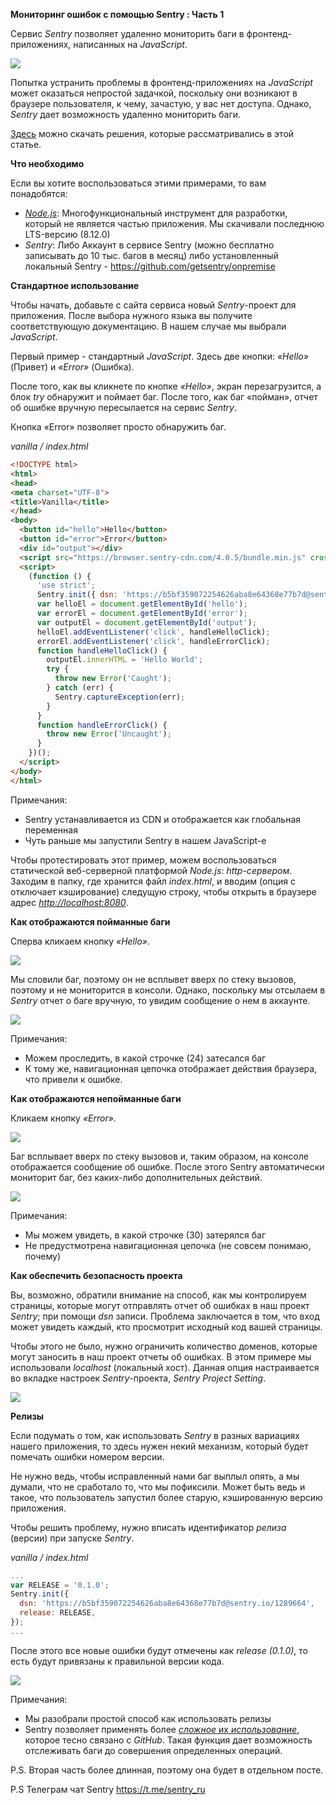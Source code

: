 **Мониторинг ошибок с помощью Sentry : Часть 1**


Сервис *Sentry* позволяет удаленно мониторить баги в фронтенд-приложениях, написанных на *JavaScript*.


![](https://miro.medium.com/max/1400/1*vnJ_R2vfwcAVmz9_Dz0WOw.jpeg)


Попытка устранить проблемы в фронтенд-приложениях на *JavaScript* может оказаться непростой задачкой, поскольку они возникают в браузере пользователя, к чему, зачастую, у вас нет доступа. Однако, *Sentry* дает возможность удаленно мониторить баги.

[Здесь](https://github.com/larkintuckerllc/hello-sentry) можно скачать решения, которые рассматривались в этой статье.

**Что необходимо**


Если вы хотите воспользоваться этими примерами, то вам понадобятся:

- [*Node.js*](https://nodejs.org/en/): Многофункциональный инструмент для разработки, который не является частью приложения. Мы скачивали последнюю LTS-версию (8.12.0)
- *Sentry*: Либо Аккаунт в сервисе Sentry (можно бесплатно записывать до 10 тыс. багов в месяц) либо установленный локальный Sentry - https://github.com/getsentry/onpremise

**Стандартное использование**


Чтобы начать, добавьте с сайта сервиса новый *Sentry*-проект для приложения. После выбора нужного языка вы получите соответствующую документацию. В нашем случае мы выбрали *JavaScript*.

Первый пример - стандартный *JavaScript*. Здесь две кнопки: *«Hello»* (Привет) и *«Error»* (Ошибка).

После того, как вы кликнете по кнопке *«Hello»*, экран перезагрузится, а блок *try* обнаружит и поймает баг. После того, как баг «пойман», отчет об ошибке вручную пересылается на сервис *Sentry*.

Кнопка «Error» позволяет просто обнаружить баг.

*vanilla / index.html*

```html
<!DOCTYPE html>
<html>
<head>
<meta charset="UTF-8">
<title>Vanilla</title>
</head>
<body>
  <button id="hello">Hello</button>
  <button id="error">Error</button>
  <div id="output"></div>
  <script src="https://browser.sentry-cdn.com/4.0.5/bundle.min.js" crossorigin="anonymous"></script>
  <script>
    (function () {
      'use strict';
      Sentry.init({ dsn: 'https://b5bf359072254626aba8e64368e77b7d@sentry.io/1289664' });
      var helloEl = document.getElementById('hello');
      var errorEl = document.getElementById('error');
      var outputEl = document.getElementById('output');
      helloEl.addEventListener('click', handleHelloClick);
      errorEl.addEventListener('click', handleErrorClick);
      function handleHelloClick() {
        outputEl.innerHTML = 'Hello World';
        try {
          throw new Error('Caught');
        } catch (err) {
          Sentry.captureException(err);
        }
      }
      function handleErrorClick() {
        throw new Error('Uncaught');
      }
    })();
  </script>
</body>
</html>
```


Примечания:


- Sentry устанавливается из CDN и отображается как глобальная переменная
- Чуть раньше мы запустили Sentry в нашем JavaScript-е

Чтобы протестировать этот пример, можем воспользоваться статической веб-серверной платформой *Node.js*: *http-сервером*. Заходим в папку, где хранится файл *index.html*, и вводим (опция с отключает кэширование) следущую строку, чтобы открыть в браузере адрес [*http://localhost:8080*](http://localhost:8080/).


**Как отображаются пойманные баги**


Сперва кликаем кнопку *«Hello»*.

![](https://miro.medium.com/max/1352/1*odUcnFO_qOa1zoAkCIeymg.png)


Мы словили баг, поэтому он не всплывет вверх по стеку вызовов, поэтому и не мониторится в консоли.  Однако, поскольку мы отсылаем в *Sentry* отчет о баге вручную, то увидим сообщение о нем в аккаунте.


![](https://miro.medium.com/max/952/1*eoZtOqCuCZrpXgXpRjeZmw.png)


Примечания:


- Можем проследить, в какой строчке (24) затесался баг
- К тому же, навигационная цепочка отображает действия браузера, что привели к ошибке.

**Как отображаются непойманные баги**


Кликаем кнопку *«Error».*

![](https://miro.medium.com/max/1348/1*WqRKq5QoZJbL5CLJmoosdA.png)


Баг всплывает вверх по стеку вызовов и, таким образом, на консоле отображается сообщение об ошибке.  После этого Sentry автоматически мониторит баг, без каких-либо дополнительных действий.

![](https://miro.medium.com/max/946/1*8bu6XlQLMxJE95Ty7c3hqA.png)


Примечания:


- Мы можем увидеть, в какой строчке (30) затерялся баг
- Не предустмотрена навигационная цепочка (не совсем понимаю, почему)

**Как обеспечить безопасность проекта**


Вы, возможно, обратили внимание на способ, как мы контролируем страницы, которые могут отправлять отчет об ошибках в наш проект *Sentry*; при помощи *dsn* записи. Проблема заключается в том, что вход может увидеть каждый, кто просмотрит исходный код вашей страницы.

Чтобы этого не было, нужно ограничить количество доменов, которые могут заносить в наш проект отчеты об ошибках. В этом примере мы использовали *localhost* (локальный хост). Данная опция настраивается во вкладке настроек *Sentry*-проекта, *Sentry Project Setting*.

![](https://miro.medium.com/max/1400/1*G20Qnd3gzx3AO39nCTfS4w.png)

**Релизы**


Если подумать о том, как использовать *Sentry* в разных вариациях нашего приложения, то здесь нужен некий механизм, который будет помечать ошибки номером версии.

Не нужно ведь, чтобы исправленный нами баг выплыл опять, а мы думали, что не сработало то, что мы пофиксили. Может быть ведь и такое, что пользователь запустил более старую, кэшированную версию приложения.

Чтобы решить проблему, нужно вписать идентификатор *релиза* (версии) при запуске *Sentry*.


*vanilla / index.html*

```javascript
...
var RELEASE = '0.1.0';
Sentry.init({
  dsn: 'https://b5bf359072254626aba8e64368e77b7d@sentry.io/1289664',
  release: RELEASE,
});
...
```


После этого все новые ошибки будут отмечены как *release (0.1.0)*, то есть будут привязаны к правильной версии кода.

![](https://miro.medium.com/max/1290/1*uGBHRdkGnW6MYcQRF-bR_Q.png)


Примечания:


- Мы разобрали простой способ как использовать релизы
- Sentry позволяет применять более [*сложное* их *использование*](https://docs.sentry.io/learn/releases/?platform=javascript), которое тесно связано с *GitHub*. Такая функция дает возможность отслеживать баги до совершения определенных операций.

P.S. Вторая часть более длинная, поэтому она будет в отдельном посте.

P.S Телеграм чат Sentry https://t.me/sentry_ru